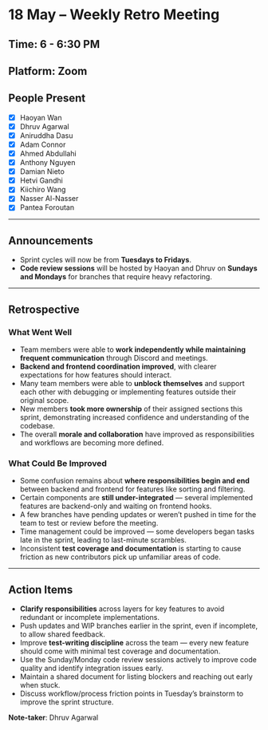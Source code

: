# 18 May – Weekly Retro Meeting

## Time: 6 - 6:30 PM  
## Platform: Zoom  

## People Present  
- [x] Haoyan Wan  
- [x] Dhruv Agarwal  
- [x] Aniruddha Dasu  
- [x] Adam Connor  
- [x] Ahmed Abdullahi  
- [x] Anthony Nguyen  
- [x] Damian Nieto  
- [x] Hetvi Gandhi  
- [x] Kiichiro Wang  
- [x] Nasser Al-Nasser  
- [x] Pantea Foroutan  

---

## Announcements  
- Sprint cycles will now be from **Tuesdays to Fridays**.  
- **Code review sessions** will be hosted by Haoyan and Dhruv on **Sundays and Mondays** for branches that require heavy refactoring.

---

## Retrospective

### What Went Well  
- Team members were able to **work independently while maintaining frequent communication** through Discord and meetings.  
- **Backend and frontend coordination improved**, with clearer expectations for how features should interact.  
- Many team members were able to **unblock themselves** and support each other with debugging or implementing features outside their original scope.  
- New members **took more ownership** of their assigned sections this sprint, demonstrating increased confidence and understanding of the codebase.  
- The overall **morale and collaboration** have improved as responsibilities and workflows are becoming more defined.

### What Could Be Improved  
- Some confusion remains about **where responsibilities begin and end** between backend and frontend for features like sorting and filtering.  
- Certain components are **still under-integrated** — several implemented features are backend-only and waiting on frontend hooks.  
- A few branches have pending updates or weren’t pushed in time for the team to test or review before the meeting.  
- Time management could be improved — some developers began tasks late in the sprint, leading to last-minute scrambles.  
- Inconsistent **test coverage and documentation** is starting to cause friction as new contributors pick up unfamiliar areas of code.

---

## Action Items  
- **Clarify responsibilities** across layers for key features to avoid redundant or incomplete implementations.  
- Push updates and WIP branches earlier in the sprint, even if incomplete, to allow shared feedback.  
- Improve **test-writing discipline** across the team — every new feature should come with minimal test coverage and documentation.  
- Use the Sunday/Monday code review sessions actively to improve code quality and identify integration issues early.  
- Maintain a shared document for listing blockers and reaching out early when stuck.  
- Discuss workflow/process friction points in Tuesday’s brainstorm to improve the sprint structure.

**Note-taker**: Dhruv Agarwal
